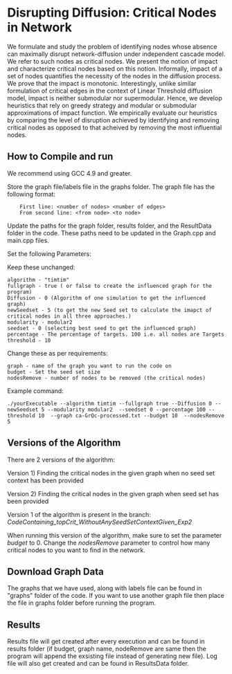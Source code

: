 # Disrupting Diffusion: Critical Nodes in Network

We formulate and study the problem of identifying nodes whose absence can maximally disrupt network-diffusion under independent cascade model. We refer to such nodes as critical nodes. We present the notion of impact and characterize critical nodes based on this notion. Informally, impact of a set of nodes quantifies the necessity of the nodes in the diffusion process. We prove that the impact is monotonic. Interestingly, unlike similar formulation of critical edges in the context of Linear Threshold diffusion model, impact is neither submodular nor supermodular. Hence, we develop heuristics that rely on greedy strategy and modular or submodular approximations of impact function. We empirically evaluate our heuristics by comparing the level of disruption achieved by identifying and removing critical nodes as opposed to that acheived by removing the most influential nodes.

## How to Compile and run
We recommend using GCC 4.9 and greater.

Store the graph file/labels file in the graphs folder. The graph file has the following format:
```
	First line: <number of nodes> <number of edges>
	From second line: <from node> <to node>
```
Update the paths for the graph folder, results folder, and the ResultData folder in the code. These paths need to be updated in the Graph.cpp and main.cpp files.

Set the following Parameters:

Keep these unchanged:
```
algorithm - "timtim"
fullgraph - true ( or false to create the influenced graph for the program)
Diffusion - 0 (Algorithm of one simulation to get the influenced graph)
newSeedset - 5 (to get the new Seed set to calculate the imapct of critical nodes in all three approaches.)
modularity - modular2
seedset - 0 (selecting best seed to get the influenced graph)
percentage - The percentage of targets. 100 i.e. all nodes are Targets
threshold - 10
```
Change these as per requirements: 
```
graph - name of the graph you want to run the code on
budget - Set the seed set size
nodesRemove - number of nodes to be removed (the critical nodes)
```
Example command:
```
./yourExecutable --algorithm timtim --fullgraph true --Diffusion 0 --newSeedset 5 --modularity modular2  --seedset 0 --percentage 100 --threshold 10  --graph ca-GrQc-processed.txt --budget 10  --nodesRemove 5
```

## Versions of the Algorithm
There are 2 versions of the algorithm:

Version 1) Finding the critical nodes in the given graph when no seed set context has been provided

Version 2) Finding the critical nodes in the given graph when seed set has been provided

Version 1 of the algorithm is present in the branch: <i>CodeContaining_topCrit_WithoutAnySeedSetContextGiven_Exp2</i> 

When running this version of the algorithm, make sure to set the parameter <i>budget</i> to 0. Change the <i>nodesRemove</i> parameter to control how many critical nodes to you want to find in the network.

## Download Graph Data
The graphs that we have used, along with labels file can be found in "graphs" folder of the code. If you want to use another graph file then place the file in graphs folder before running the program.

## Results
Results file will get created after every execution and can be found in results folder (if budget, graph name, nodeRemove are same then the program will append the exsisting file instead of generating new file). Log file will also get created and can be found in ResultsData folder.


